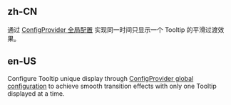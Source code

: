 ## zh-CN

通过 [ConfigProvider 全局配置](#config-provider-tooltip-unique) 实现同一时间只显示一个 Tooltip 的平滑过渡效果。

## en-US

Configure Tooltip unique display through [ConfigProvider global configuration](#config-provider-tooltip-unique) to achieve smooth transition effects with only one Tooltip displayed at a time.
